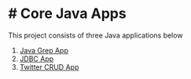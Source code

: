 # # Core Java Apps
This project consists of three Java applications below

1. [Java Grep App](./grep)
2. [JDBC App](./jdbc)
3. [Twitter CRUD App](./twitter)
